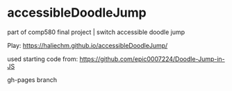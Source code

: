 # accessibleDoodleJump
part of comp580 final project | switch accessible doodle jump

Play: https://haliechm.github.io/accessibleDoodleJump/

used starting code from: https://github.com/epic0007224/Doodle-Jump-in-JS

gh-pages branch
